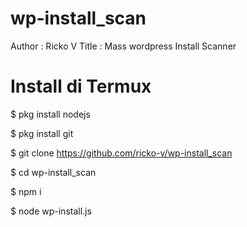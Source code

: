 # wp-install_scan
Author : Ricko V
Title : Mass wordpress Install Scanner

# Install di Termux
$ pkg install nodejs
 
$ pkg install git

$ git clone https://github.com/ricko-v/wp-install_scan

$ cd wp-install_scan

$ npm i

$ node wp-install.js
